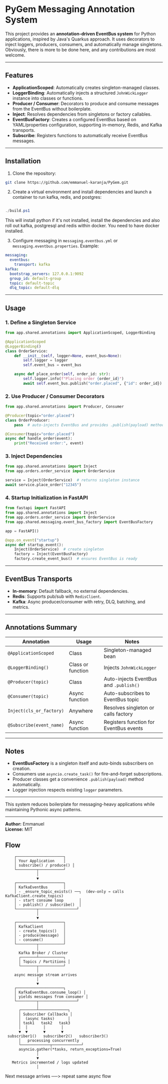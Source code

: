 # PyGem Messaging Annotation System

This project provides an **annotation-driven EventBus system** for Python applications, inspired by Java's Quarkus approach. It uses decorators to inject loggers, producers, consumers, and automatically manage singletons. Obviously, there is more to be done here, and any contributions are most welcome.

---

## Features

- **ApplicationScoped**: Automatically creates singleton-managed classes.
- **LoggerBinding**: Automatically injects a structured `JohnWickLogger` instance into classes or functions.
- **Producer / Consumer**: Decorators to produce and consume messages from the EventBus without boilerplate.
- **Inject**: Resolves dependencies from singletons or factory callables.
- **EventBusFactory**: Creates a configured EventBus based on YAML/properties configuration, supporting in-memory, Redis, and Kafka transports.
- **Subscribe**: Registers functions to automatically receive EventBus messages.

---

## Installation

1. Clone the repository:
```bash
git clone https://github.com/emmanuel-karanja/PyGem.git
```

2. Create a virtual environment and install dependencies and launch a container to run kafka, redis, and postgres:
```powershell

./build.ps1
```

This will install python if it's not installed, install the dependencies and also roll out kafka, postgresql and redis
within docker. You need to have docker installed.

3. Configure messaging in `messaging.eventbus.yml` or `messaging.eventbus.properties`. Example:
```yaml
messaging:
  eventbus:
    transport: kafka
kafka:
  bootstrap_servers: 127.0.0.1:9092
  group_id: default-group
  topic: default-topic
  dlq_topic: default-dlq
```

---

## Usage

### **1. Define a Singleton Service**
```python
from app.shared.annotations import ApplicationScoped, LoggerBinding

@ApplicationScoped
@LoggerBinding()
class OrderService:
    def __init__(self, logger=None, event_bus=None):
        self.logger = logger
        self.event_bus = event_bus

    async def place_order(self, order_id: str):
        self.logger.info(f"Placing order {order_id}")
        await self.event_bus.publish("order.placed", {"id": order_id})
```

### **2. Use Producer / Consumer Decorators**
```python
from app.shared.annotations import Producer, Consumer

@Producer(topic="order.placed")
class OrderProducer:
    pass  # auto-injects EventBus and provides .publish(payload) method

@Consumer(topic="order.placed")
async def handle_order(event):
    print("Received order:", event)
```

### **3. Inject Dependencies**
```python
from app.shared.annotations import Inject
from app.orders.order_service import OrderService

service = Inject(OrderService)  # returns singleton instance
await service.place_order("12345")
```

### **4. Startup Initialization in FastAPI**
```python
from fastapi import FastAPI
from app.shared.annotations import Inject
from app.orders.order_service import OrderService
from app.shared.messaging.event_bus_factory import EventBusFactory

app = FastAPI()

@app.on_event("startup")
async def startup_event():
    Inject(OrderService)  # create singleton
    factory = Inject(EventBusFactory)
    factory.create_event_bus()  # ensures EventBus is ready
```

---

## EventBus Transports

- **In-memory**: Default fallback, no external dependencies.
- **Redis**: Supports pub/sub with `RedisClient`.
- **Kafka**: Async producer/consumer with retry, DLQ, batching, and metrics.

---

## Annotations Summary

| Annotation          | Usage                                    | Notes                                      |
|--------------------|-----------------------------------------|-------------------------------------------|
| `@ApplicationScoped` | Class                                   | Singleton-managed bean                     |
| `@LoggerBinding()`   | Class or function                       | Injects `JohnWickLogger`                  |
| `@Producer(topic)`   | Class                                   | Auto-injects EventBus and `.publish()`    |
| `@Consumer(topic)`   | Async function                          | Auto-subscribes to EventBus topic         |
| `Inject(cls_or_factory)` | Anywhere                            | Resolves singleton or calls factory       |
| `@Subscribe(event_name)` | Async function                        | Registers function for EventBus events    |

---

## Notes

- **EventBusFactory** is a singleton itself and auto-binds subscribers on creation.
- Consumers use `asyncio.create_task()` for fire-and-forget subscriptions.
- Producer classes get a convenience `.publish(payload)` method automatically.
- Logger injection respects existing `logger` parameters.

---

This system reduces boilerplate for messaging-heavy applications while maintaining Pythonic async patterns.

---

**Author:** Emmanuel  
**License:** MIT

## Flow

        ┌─────────────────────┐
        │ Your Application    │
        │ subscribe() / produce() │
        └─────────┬───────────┘
                  │
                  ▼
        ┌─────────────────────┐
        │ KafkaEventBus       │
        │ - _ensure_topic_exists() ──┐  (dev-only → calls KafkaClient.create_topics)
        │ - start consume loop       │
        │ - publish() / subscribe()  │
        └─────────┬─────────────────┘
                  │
                  ▼
        ┌─────────────────────┐
        │ KafkaClient         │
        │ - create_topics()   │
        │ - produce(message)  │
        │ - consume()         │
        └─────────┬───────────┘
                  │
          Kafka Broker / Cluster
          ┌───────┴───────────┐
          │ Topics / Partitions │
          └───────┬───────────┘
                  │
        async message stream arrives
                  │
                  ▼
        ┌─────────────────────┐
        │ KafkaEventBus.consume_loop() │
        │ yields messages from consumer │
        └─────────┬─────────────────┘
                  │
          ┌───────┴─────────────┐
          │ Subscriber Callbacks │
          │  (async tasks)      │
          │ task1   task2   task3
          │  │       │       │
          ▼  ▼       ▼       ▼
     subscriber1()   subscriber2()   subscriber3()
          │   processing concurrently
          └─────────────┬─────────────┘
          asyncio.gather(*tasks, return_exceptions=True)
                  │
                  ▼
       Metrics incremented / logs updated
                  │
Next message arrives ──> repeat same async flow


